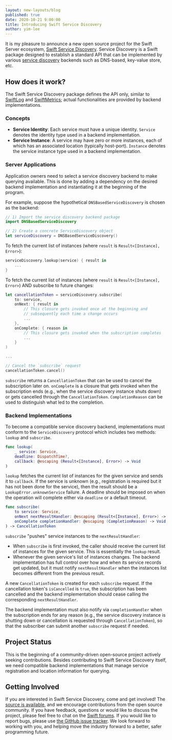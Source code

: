 ```yaml
---
layout: new-layouts/blog
published: true
date: 2020-10-21 9:00:00
title: Introducing Swift Service Discovery
author: yim-lee
---
```


It is my pleasure to announce a new open source project for the Swift Server ecosystem, [Swift Service Discovery](https://github.com/apple/swift-service-discovery). Service Discovery is a Swift package designed to establish a standard API that can be implemented by various [service discovery](https://en.wikipedia.org/wiki/Service_discovery) backends such as DNS-based, key-value store, etc.

## How does it work?

The Swift Service Discovery package defines the API only, similar to [SwiftLog](https://github.com/apple/swift-log) and [SwiftMetrics](https://github.com/apple/swift-metrics); actual functionalities are provided by backend implementations.

### Concepts

* **Service Identity**: Each service must have a unique identity. `Service` denotes the identity type used in a backend implementation.
* **Service Instance**: A service may have zero or more instances, each of which has an associated location (typically host-port). `Instance` denotes the service instance type used in a backend implementation.

### Server Applications

Application owners need to select a service discovery backend to make querying available. This is done by adding a dependency on the desired backend implementation and instantiating it at the beginning of the program.

For example, suppose the hypothetical `DNSBasedServiceDiscovery` is chosen as the backend:

~~~swift
// 1) Import the service discovery backend package
import DNSBasedServiceDiscovery

// 2) Create a concrete ServiceDiscovery object
let serviceDiscovery = DNSBasedServiceDiscovery()
~~~

To fetch the current list of instances (where `result` is `Result<[Instance], Error>`):

~~~swift
serviceDiscovery.lookup(service) { result in
    ...
}
~~~

To fetch the current list of instances (where `result` is `Result<[Instance], Error>`) AND subscribe to future changes:

~~~swift
let cancellationToken = serviceDiscovery.subscribe(
    to: service,
    onNext: { result in
        // This closure gets invoked once at the beginning and
        // subsequently each time a change occurs
        ...
    },
    onComplete: { reason in
        // This closure gets invoked when the subscription completes
        ...
    }
)

...

// Cancel the `subscribe` request
cancellationToken.cancel()
~~~

`subscribe` returns a `CancellationToken` that can be used to cancel the subscription later on.
`onComplete` is a closure that gets invoked when the subscription ends (e.g., when the service discovery instance shuts down) or gets cancelled through the `CancellationToken`.
`CompletionReason` can be used to distinguish what led to the completion.

### Backend Implementations

To become a compatible service discovery backend, implementations must conform to the `ServiceDiscovery` protocol which includes two methods: `lookup` and `subscribe`.

~~~swift
func lookup(
    _ service: Service,
    deadline: DispatchTime?,
    callback: @escaping (Result<[Instance], Error>) -> Void
)
~~~

`lookup` fetches the current list of instances for the given service and sends it to `callback`.
If the service is unknown (e.g., registration is required but it has not been done for the service), then the result should be a `LookupError.unknownService` failure.
A deadline should be imposed on when the operation will complete either via `deadline` or a default timeout.

~~~swift
func subscribe(
    to service: Service,
    onNext nextResultHandler: @escaping (Result<[Instance], Error>) -> Void,
    onComplete completionHandler: @escaping (CompletionReason) -> Void
) -> CancellationToken
~~~

`subscribe` "pushes" service instances to the `nextResultHandler`:

* When `subscribe` is first invoked, the caller should receive the current list of instances for the given service. This is essentially the `lookup` result.
* Whenever the given service's list of instances changes. The backend implementation has full control over how and when its service records get updated, but it must notify `nextResultHandler` when the instances list becomes different from the previous result.

A new `CancellationToken` is created for each `subscribe` request. If the cancellation token's `isCancelled` is `true`, the subscription has been cancelled and the backend implementation should cease calling the corresponding `nextResultHandler`.

The backend implementation must also notify via `completionHandler` when the subscription ends for any reason (e.g., the service discovery instance is shutting down or cancellation is requested through `CancellationToken`), so that the subscriber can submit another `subscribe` request if needed.

## Project Status

This is the beginning of a community-driven open-source project actively seeking contributions.
Besides contributing to Swift Service Discovery itself, we need compatible backend implementations that manage service registration and location information for querying.

## Getting Involved

If you are interested in Swift Service Discovery, come and get involved!
The [source is available](https://github.com/apple/swift-service-discovery), and we encourage contributions from the open source community.
If you have feedback, questions or would like to discuss the project, please feel free to chat on the [Swift forums](https://forums.swift.org/c/server).
If you would like to report bugs, please use [the GitHub issue tracker](https://github.com/apple/swift-service-discovery/issues).
We look forward to working with you, and helping move the industry forward to a better, safer programming future.
